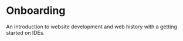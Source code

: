 # Onboarding
An introduction to website development and web history with a getting started on IDEs.

